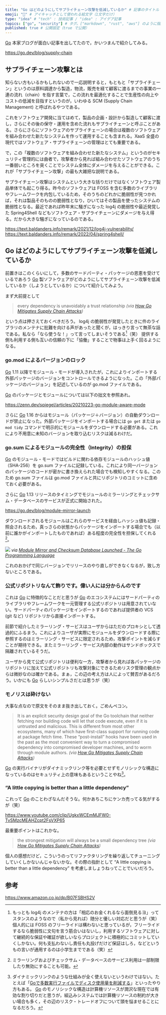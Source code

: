```yaml
---
title: "Go はどのようにしてサプライチェーン攻撃を低減しているか" # 記事のタイトル
emoji: "🤔" # アイキャッチとして使われる絵文字（1文字だけ）
type: "idea" # "tech" : 技術記事 / "idea" : アイデア記事
topics: ["go", "security"] # タグ。["markdown", "rust", "aws"] のように指定する
published: true # 公開設定（true で公開）
---
```


[Go] 本家ブログが面白い記事を出してたので，かいつまんで紹介してみる。

https://go.dev/blog/supply-chain

## サプライチェーン攻撃とは

知らない方もいるかもしれないので一応説明すると，もともと「サプライチェーン」というのは原料調達から製造，物流，販売を経て顧客に渡るまでの事業の一連の流れ（chain）を指す言葉で，この流れを最適化することで生産性の向上やコストの低減を目指すというのが，いわゆる SCM (Supply Chain Management) と呼ばれるやつである。

これをソフトウェア開発に当てはめて，製品の企画・設計から製造して顧客に渡し，さらにその後の保守・運用を含めた流れもサプライチェーンと呼ぶことがある。さらにさらにソフトウェアのサプライチェーンの場合は複数のソフトウェアを組み合わせた新たなシステムを作って運用することも含まれる。XaaS 全盛の現代ではソフトウェア・サプライチェーンの管理はとても重要である。

で，この「複数のソフトウェアを組み合わせた新たなシステム」というのがセキュリティ管理的には曲者で，攻撃者から見れば組み合わせたソフトウェアのうち一番弱いところを突くことでシステム全体にダメージを与えることができる。これが「サプライチェーン攻撃」の最も大雑把な説明である。

サプライチェーン攻撃はシステムという大きな括りだけではなくソフトウェア製品単体でも起こり得る。昨今のソフトウェアは FOSS を含む多数のライブラリやフレームワークを内包しているため，そのうちのどれかに脆弱性が見つかれば，それは製品そのものの脆弱性となり，ひいてはその製品を使ったシステムの脆弱性となる。最近であれば昨年末に騒ぎになった log4j の脆弱性や最近発覚した Spring4Shell などもソフトウェア・サプライチェーンにダメージを与え得る。だから大きな騒ぎになっているのである。

https://text.baldanders.info/remark/2021/12/log4j-vulnerability/
https://text.baldanders.info/remark/2022/04/spring4shell/

## Go はどのようにしてサプライチェーン攻撃を低減しているか

前置きはこのくらいにして，多数のサードパーティ・パッケージの恩恵を受けているであろう [Go] 製ソフトウェアがどのようにしてサプライチェーン攻撃を低減しているか（しようとしているか）について紹介してみよう。

まず大前提として

> every dependency is unavoidably a trust relationship
*(via [How Go Mitigates Supply Chain Attacks](https://go.dev/blog/supply-chain))*

という点は押さえておくべきだろう。 log4j の脆弱性が発覚したときに件のライブラリのメンテナに批難を向ける声があったと聞くが，はっきり言って無茶な話である。私なら「なら使うな！」って言ってしまいそうである[^log4j]（笑） 提供する側も利用する側も互いの信頼の下に「協働」することで物事は上手く回るようになる。

[^log4j]: もっとも log4j のメンテナの方は「相応のお金くれるなら面倒見るヨ」ってスタンスのようなので（私から見れば）随分と優しい対応だと思うが（笑） 個人的には FOSS のフリーライドは構わないと思っているが，フリーライドするなら脆弱性に文句を言う筋合いはないし，利用するソフトウェアに対して継続的な保証や確証が欲しいならプロジェクトに積極的にコミットしていくしかない。何も支払わないし責任も丸投げだけど保証はしろ，などというもの言いが通用するのは小学生までである（笑）

### go.mod によるバージョンのロック

[Go] 1.11 以降でモジュール・モードが導入されたが，これによりインポートする外部パッケージのバージョンをコントロールできるようになった。この「外部パッケージのバージョン」を記述しているのが go.mod ファイルである。

[Go] のパッケージとモジュールについては以下の拙文を参照あれ。

https://zenn.dev/spiegel/articles/20210223-go-module-aware-mode

さらに [Go] 1.16 からはモジュール（パッケージ＋バージョン）の自動ダウンロードが禁止になった。外部パッケージをインポートする場合には `go get` または `go mod tidy` コマンドで明示的にモジュールをダウンロードする必要がある。これにより不用意に未知のバージョンを取り込むリスクは減るわけだ。

### go.sum によるモジュールの完全性（Integrity）の担保

[Go] のモジュール・モードではビルドに関わる依存モジュールのハッシュ値（SHA-256）を go.sum ファイルに記録している。これにより同一バージョンのパッケージのコードが密かに書き換えられた場合でも検知しやすくなる。このため go.sum ファイルは go.mod ファイルと共にリポジトリのコミットに含めておく必要がある。

さらに [Go] 1.13 リリースのタイミングでモジュールのミラーリングとチェックサム・データベースのサービスが正式に開始された。

https://go.dev/blog/module-mirror-launch

ダウンロードされるモジュールはこれらのサービスを経由しハッシュ値も記録・照会されるため，真っさらの状態からパッケージをインポートする場合でも（以前に誰かがインポートしたものであれば）ある程度の完全性を担保してくれる[^disable]。

![](https://go.dev/blog/module-mirror-launch/sumdb-protocol.png)
*via [Module Mirror and Checksum Database Launched - The Go Programming Language](https://go.dev/blog/module-mirror-launch)*

[^disable]: ミラーリングおよびチェックサム・データベースのサービス利用は一部制限したり無効にすることも可能。

これのおかげで同じバージョンでリリースのやり直しができなくなるが，致し方ないところである。

### 公式リポジトリなんて飾りです。偉い人には分からんのです

これは [Go] に特徴的なことだと思うが [Go] のエコシステムにはサードパーティのライブラリやフレームワークを一元管理する公式リポジトリは用意されていない。サードパーティのパッケージをインポートするのであれば提供者の VCS (git など) リポジトリから直接インポートする。

前節で紹介したミラーリング・サービスはユーザからはただのプロキシとして透過的にふるまう。これによりユーザが実際にモジュールをダウンロードする際に参照するのはミラーリング・サービスに限定されるため，攻撃ポイントを減らすことが期待できる。またミラーリング・サービス内部の動作はサンドボックスで隔離されているそうだ。

ユーザから見て公式リポジトリは便利な一方，攻撃者から見れば各パッケージのリポジトリに加えて公式リポジトリも攻撃対象にできるためリスク管理の観点からは微妙なのは確かである。まぁ，この辺の考え方は人によって賛否があるだろう。いかにも [Go] らしいシンプルさだとは思うが（笑）

### モノリスは砕けない

大事な点なので原文をそのまま抜き出しておく。ごめんペコン。

>It is an explicit security design goal of the Go toolchain that neither fetching nor building code will let that code execute, even if it is untrusted and malicious. This is different from most other ecosystems, many of which have first-class support for running code at package fetch time. These “post-install” hooks have been used in the past as the most convenient way to turn a compromised dependency into compromised developer machines, and to worm through module authors.
*(via [How Go Mitigates Supply Chain Attacks](https://go.dev/blog/supply-chain))*

[Go] の実行バイナリがダイナミックリンク等を必要とせずモノリシックな構造になっているのはセキュリティ上の意味もあるということやね[^embed]。

[^embed]: ダイナミックリンクのような仕組みが全く使えないというわけではない。たとえば「[Goで多数実行ファイルでディスク使用量を削減する](https://zenn.dev/nobonobo/articles/a8c07284247b64)」といったやり方もある。 [Go] のモノリシックな構造は計算機リソースが潤沢な現在では有効な割り切りだと思うが，組込みシステムでは計算機リソースの制約が大きい場合も多く，その辺のリスク・トレードオフについて頭を悩ませることになるだろう。

### “A little copying is better than a little dependency”

これって [Go] のことわざなんだそうな。何かあちこちにケンカ売ってる気がするが（笑）

https://www.youtube.com/clip/UgkxWCEmMJFW0-TvSMzcMEAHZcpt2FsVXP65

最重要ポイントはこれかな。

>the strongest mitigation will always be a small dependency tree
*(via [How Go Mitigates Supply Chain Attacks](https://go.dev/blog/supply-chain))*

個人の感想だけど，こういうのってリファクタリングを繰り返してチューニングしていくしかないんじゃないかな。その際の指針として “A little copying is better than a little dependency” を考慮しましょうねってことでいいだろう。

## 参考

https://www.amazon.co.jp/dp/B07FSBHS2V

[Go]: https://go.dev/ "The Go Programming Language"
